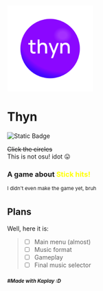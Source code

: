 
<img width="200" alt="thyn" src="public\sprites\logo_all.png">


# Thyn

![Static Badge](https://img.shields.io/badge/lasted_release%3A-Still_none-blue)


~~Click the circles~~  
This is not osu! idot 😛
### A game about <spam style="color: yellow">Stick hits!</spam>  
<sup>I didn't even make the game yet, bruh</sup>

## Plans
Well, here it is:
>- [ ] Main menu (almost)
>- [ ] Music format
>- [ ] Gameplay
>- [ ] Final music selector

<sub>_**#Made with Kaplay :D**_</sub>
